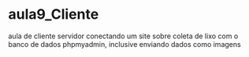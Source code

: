 # aula9_Cliente
aula de cliente servidor conectando  um site sobre coleta de lixo com o banco de dados phpmyadmin, inclusive enviando dados como imagens
